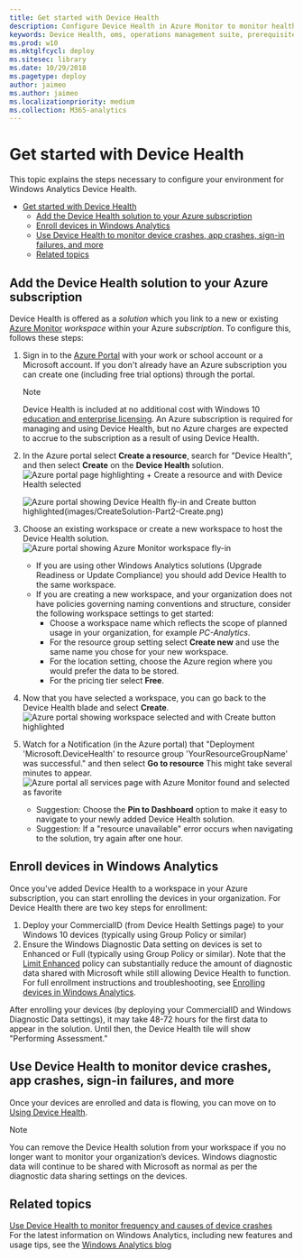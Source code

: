 ```yaml
---
title: Get started with Device Health
description: Configure Device Health in Azure Monitor to monitor health (such as crashes and sign-in failures) for your Windows 10 devices.
keywords: Device Health, oms, operations management suite, prerequisites, requirements, monitoring, crash, drivers, azure
ms.prod: w10
ms.mktglfcycl: deploy
ms.sitesec: library
ms.date: 10/29/2018
ms.pagetype: deploy
author: jaimeo
ms.author: jaimeo
ms.localizationpriority: medium
ms.collection: M365-analytics
---
```


# Get started with Device Health

This topic explains the steps necessary to configure your environment for Windows Analytics Device Health. 

- [Get started with Device Health](#get-started-with-device-health)
    - [Add the Device Health solution to your Azure subscription](#add-the-device-health-solution-to-your-azure-subscription)
    - [Enroll devices in Windows Analytics](#enroll-devices-in-windows-analytics)
    - [Use Device Health to monitor device crashes, app crashes, sign-in failures, and more](#use-device-health-to-monitor-device-crashes-app-crashes-sign-in-failures-and-more)
    - [Related topics](#related-topics)



## Add the Device Health solution to your Azure subscription

Device Health is offered as a *solution* which you link to a new or existing [Azure Monitor](https://azure.microsoft.com/services/monitor/) *workspace* within your Azure *subscription*. To configure this, follows these steps:

1. Sign in to the [Azure Portal](https://portal.azure.com) with your work or school account or a Microsoft account. If you don't already have an Azure subscription you can create one (including free trial options) through the portal.
   
    >[!NOTE] 
    > Device Health is included at no additional cost with Windows 10 [education and enterprise licensing](https://docs.microsoft.com/windows/deployment/update/device-health-monitor#device-health-licensing). An Azure subscription is required for managing and using Device Health, but no Azure charges are expected to accrue to the subscription as a result of using Device Health. 

2. In the Azure portal select **Create a resource**, search for "Device Health", and then select **Create** on the **Device Health** solution.
    ![Azure portal page highlighting + Create a resource and with Device Health selected](images/CreateSolution-Part1-Marketplace.png)

    ![Azure portal showing Device Health fly-in and Create button highlighted(images/CreateSolution-Part2-Create.png)](images/CreateSolution-Part2-Create.png)
3. Choose an existing workspace or create a new workspace to host the Device Health solution. 
    ![Azure portal showing Azure Monitor workspace fly-in](images/CreateSolution-Part3-Workspace.png)
    - If you are using other Windows Analytics solutions (Upgrade Readiness or Update Compliance) you should add Device Health to the same workspace.
    - If you are creating a new workspace, and your organization does not have policies governing naming conventions and structure, consider the following workspace settings to get started:
        - Choose a workspace name which reflects the scope of planned usage in your organization, for example *PC-Analytics*.
        - For the resource group setting select **Create new** and use the same name you chose for your new workspace.
        - For the location setting, choose the Azure region where you would prefer the data to be stored.
        - For the pricing tier select **Free**.
4. Now that you have selected a workspace, you can go back to the Device Health blade and select **Create**.
    ![Azure portal showing workspace selected and with Create button highlighted](images/CreateSolution-Part4-WorkspaceSelected.png)
5. Watch for a Notification (in the Azure portal) that "Deployment 'Microsoft.DeviceHealth' to resource group 'YourResourceGroupName' was successful." and then select **Go to resource** This might take several minutes to appear.
       ![Azure portal all services page with Azure Monitor found and selected as favorite](images/CreateSolution-Part5-GoToResource.png)
    - Suggestion: Choose the **Pin to Dashboard** option to make it easy to navigate to your newly added Device Health solution.
    - Suggestion: If a "resource unavailable" error occurs when navigating to the solution, try again after one hour.

## Enroll devices in Windows Analytics

Once you've added Device Health to a workspace in your Azure subscription, you can start enrolling the devices in your organization. For Device Health there are two key steps for enrollment:
1. Deploy your CommercialID (from Device Health Settings page) to your Windows 10 devices (typically using Group Policy or similar)
2. Ensure the Windows Diagnostic Data setting on devices is set to Enhanced or Full (typically using Group Policy or similar). Note that the [Limit Enhanced](https://docs.microsoft.com/windows/privacy/enhanced-diagnostic-data-windows-analytics-events-and-fields) policy can substantially reduce the amount of diagnostic data shared with Microsoft while still allowing Device Health to function.
For full enrollment instructions and troubleshooting, see [Enrolling devices in Windows Analytics](windows-analytics-get-started.md).

After enrolling your devices (by deploying your CommercialID and Windows Diagnostic Data settings), it may take 48-72 hours for the first data to appear in the solution. Until then, the Device Health tile will show "Performing Assessment."

## Use Device Health to monitor device crashes, app crashes, sign-in failures, and more

Once your devices are enrolled and data is flowing, you can move on to [Using Device Health](device-health-using.md).

>[!NOTE]
>You can remove the Device Health solution from your workspace if you no longer want to monitor your organization’s devices. Windows diagnostic data will continue to be shared with Microsoft as normal as per the diagnostic data sharing settings on the devices.

## Related topics

[Use Device Health to monitor frequency and causes of device crashes](device-health-using.md)<BR>
For the latest information on Windows Analytics, including new features and usage tips, see the [Windows Analytics blog](https://blogs.technet.microsoft.com/upgradeanalytics)
